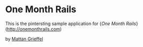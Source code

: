 # One Month Rails

This is the pintersting sample application for 
{*One Month Rails*} (http://onemonthrails.com)

by [Mattan Grieffel](http://mattangrieffel.com)